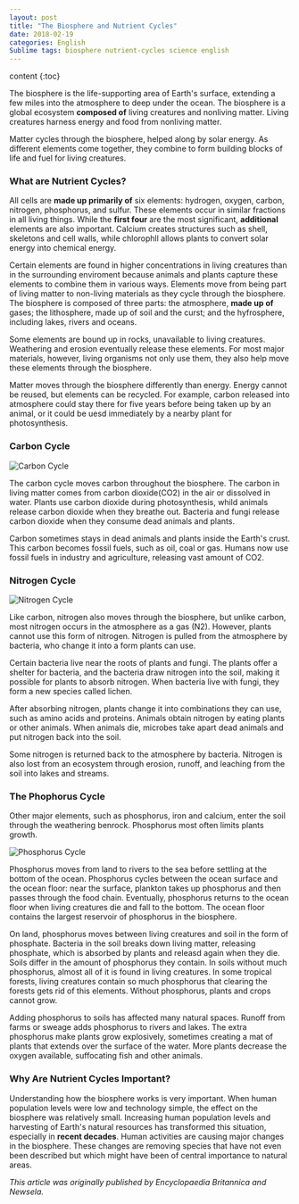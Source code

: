```yaml
--- 
layout: post 
title: "The Biosphere and Nutrient Cycles" 
date: 2018-02-19
categories: English
Sublime tags: biosphere nutrient-cycles science english  
---
```


content {:toc}

The biosphere is the life-supporting area of Earth's surface, extending a few miles into the atmosphere to deep under the ocean. The biosphere is a global ecosystem **composed of** living creatures and nonliving matter. Living creatures harness energy and food from nonliving matter.

Matter cycles through the biosphere, helped along by solar energy. As different elements come together, they combine to form building blocks of life and fuel for living creatures.

### What are Nutrient Cycles?

All cells are **made up primarily of** six elements: hydrogen, oxygen, carbon, nitrogen, phosphorus, and sulfur. These elements occur in similar fractions in all living things. While the **first four** are the most significant, **additional** elements are also important. Calcium creates structures such as shell, skeletons and cell walls, while chlorophll allows plants to convert solar energy into chemical energy.

Certain elements are found in higher concentrations in living creatures than in the surrounding enviroment because animals and plants capture these elements to combine them in various ways. Elements move from being part of living matter to non-living materials as they cycle through the biosphere. The biosphere is composed of three parts: the atmosphere, **made up of** gases; the lithosphere, made up of soil and the curst; and the hyfrosphere, including lakes, rivers and oceans.

Some elements are bound up in rocks, unavailable to living creatures. Weathering and erosion eventually release these elements. For most major materials, however, living organisms not only use them, they also help move these elements through the biosphere.

Matter moves through the biosphere differently than energy. Energy cannot be reused, but elements can be recycled. For example, carbon released into atmosphere could stay there for five years before being taken up by an animal, or it could be uesd immediately by a nearby plant for photosynthesis.

### Carbon Cycle

![Carbon Cycle](https://upload.wikimedia.org/wikipedia/commons/thumb/d/d5/Carbon_cycle.jpg/460px-Carbon_cycle.jpg)

The carbon cycle moves carbon throughout the biosphere. The carbon in living matter comes from carbon dioxide(CO2) in the air or dissolved in water. Plants use carbon dioxide during photosynthesis, whild animals release carbon dioxide when they breathe out. Bacteria and fungi release carbon dioxide when they consume dead animals and plants.

Carbon sometimes stays in dead animals and plants inside the Earth's crust. This carbon becomes fossil fuels, such as oil, coal or gas. Humans now use fossil fuels in industry and agriculture, releasing vast amount of CO2.

### Nitrogen Cycle

![Nitrogen Cycle](https://media1.britannica.com/eb-media/37/6537-004-FC183C31.gif)

Like carbon, nitrogen also moves through the biosphere, but unlike carbon, most nitrogen occurs in the atmosphere as a gas (N2). However, plants cannot use this form of nitrogen. Nitrogen is pulled from the atmosphere by bacteria, who change it into a form plants can use.

Certain bacteria live near the roots of plants and fungi. The plants offer a shelter for bacteria, and the bacteria draw nitrogen into the soil, making it possible for plants to absorb nitrogen. When bacteria live with fungi, they form a new species called lichen.

After absorbing nitrogen, plants change it into combinations they can use, such as amino acids and proteins. Animals obtain nitrogen by eating plants or other animals. When animals die, microbes take apart dead animals and put nitrogen back into the soil.

Some nitrogen is returned back to the atmosphere by bacteria. Nitrogen is also lost from an ecosystem through erosion, runoff, and leaching from the soil into lakes and streams.

### The Phophorus Cycle

Other major elements, such as phosphorus, iron and calcium, enter the soil through the weathering benrock. Phosphorus most often limits plants growth.

![Phosphorus Cycle](https://media1.britannica.com/eb-media/77/126077-004-80798D78.jpg)

Phosphorus moves from land to rivers to the sea before settling at the bottom of the ocean. Phosphorus cycles between the ocean surface and the ocean floor: near the surface, plankton takes up phosphorus and then passes through the food chain. Eventually, phosphorus returns to the ocean floor when living creatures die and fall to the bottom. The ocean floor contains the largest reservoir of phosphorus in the biosphere.

On land, phosphorus moves between living creatures and soil in the form of phosphate. Bacteria in the soil breaks down living matter, releasing phosphate, which is absorbed by plants and releasd again when they die. Soils differ in the amount of phosphorus they contain. In soils without much phosphorus, almost all of it is found in living creatures. In some tropical forests, living creatures contain so much phosphorus that clearing the forests gets rid of this elements. Without phosphorus, plants and crops cannot grow.

Adding phosphorus to soils has affected many natural spaces. Runoff from farms or sweage adds phosphorus to rivers and lakes. The extra phosphorus make plants grow explosively, sometimes creating a mat of plants that extends over the surface of the water. More plants decrease the oxygen available, suffocating fish and other animals.

### Why Are Nutrient Cycles Important?

Understanding how the biosphere works is very important. When human population levels were low and technology simple, the effect on the biosphere was relatively small. Increasing human population levels and harvesting of Earth's natural resources has transformed this situation, especially in **recent decades**. Human activities are causing major changes in the biosphere. These changes are removing species that have not even been described but which might have been of central importance to natural areas.

*This article was originally published by Encyclopaedia Britannica and Newsela.*
